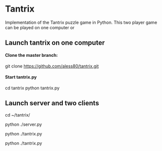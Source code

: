 # Tantrix
Implementation of the Tantrix puzzle game in Python. 
This two player game can be played on one computer or 

## Launch tantrix on one computer
#### Clone the master branch:
git clone https://github.com/aless80/tantrix.git
#### Start tantrix.py
cd tantrix
python tantrix.py

## Launch server and two clients
cd ~/tantrix/

python ./server.py

python ./tantrix.py

python ./tantrix.py
